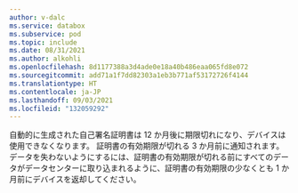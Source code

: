 ```yaml
---
author: v-dalc
ms.service: databox
ms.subservice: pod
ms.topic: include
ms.date: 08/31/2021
ms.author: alkohli
ms.openlocfilehash: 8d1177388a3d4ade0e18a40b486eaa065fd8e072
ms.sourcegitcommit: add71a1f7dd82303a1eb3b771af53172726f4144
ms.translationtype: HT
ms.contentlocale: ja-JP
ms.lasthandoff: 09/03/2021
ms.locfileid: "132059292"
---
```

自動的に生成された自己署名証明書は 12 か月後に期限切れになり、デバイスは使用できなくなります。 証明書の有効期限が切れる 3 か月前に通知されます。 データを失わないようにするには、証明書の有効期限が切れる前にすべてのデータがデータセンターに取り込まれるように、証明書の有効期限の少なくとも 1 か月前にデバイスを返却してください。
